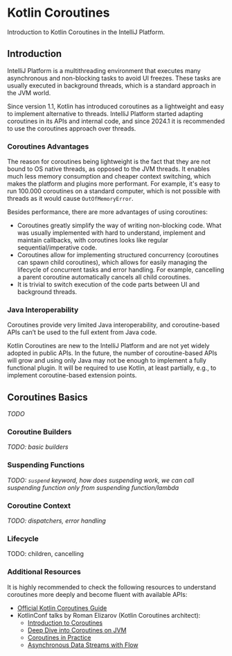 <!-- Copyright 2000-2024 JetBrains s.r.o. and contributors. Use of this source code is governed by the Apache 2.0 license. -->

# Kotlin Coroutines

<link-summary>Introduction to Kotlin Coroutines in the IntelliJ Platform.</link-summary>

## Introduction

IntelliJ Platform is a multithreading environment that executes many asynchronous and non-blocking tasks to avoid UI freezes.
These tasks are usually executed in background threads, which is a standard approach in the JVM world.

Since version 1.1, Kotlin has introduced coroutines as a lightweight and easy to implement alternative to threads.
IntelliJ Platform started adapting coroutines in its APIs and internal code, and since 2024.1 it is recommended to use the coroutines approach over threads.

### Coroutines Advantages

The reason for coroutines being lightweight is the fact that they are not bound to OS native threads, as opposed to the JVM threads.
It enables much less memory consumption and cheaper context switching, which makes the platform and plugins more performant.
For example, it's easy to run 100.000 coroutines on a standard computer, which is not possible with threads as it would cause `OutOfMemoryError`.

Besides performance, there are more advantages of using coroutines:
- Coroutines greatly simplify the way of writing non-blocking code.
  What was usually implemented with hard to understand, implement and maintain callbacks, with coroutines looks like regular sequential/imperative code.
- Coroutines allow for implementing structured concurrency (coroutines can spawn child coroutines), which allows for easily managing the lifecycle of concurrent tasks and error handling.
  For example, cancelling a parent coroutine automatically cancels all child coroutines.
- It is trivial to switch execution of the code parts between UI and background threads.

[//]: # (TODO: add links to the specific topics when ready)

### Java Interoperability

Coroutines provide very limited Java interoperability, and coroutine-based APIs can’t be used to the full extent from Java code.

Kotlin Coroutines are new to the IntelliJ Platform and are not yet widely adopted in public APIs.
In the future, the number of coroutine-based APIs will grow and using only Java may not be enough to implement a fully functional plugin.
It will be required to use Kotlin, at least partially, e.g., to implement coroutine-based extension points.

## Coroutines Basics

_TODO_

### Coroutine Builders

_TODO: basic builders_

### Suspending Functions

_TODO: `suspend` keyword, how does suspending work, we can call suspending function only from suspending function/lambda_

### Coroutine Context

_TODO: dispatchers, error handling_

### Lifecycle

TODO: children, cancelling

### Additional Resources

It is highly recommended to check the following resources to understand coroutines more deeply and become fluent with available APIs:

- [Official Kotlin Coroutines Guide](https://kotlinlang.org/docs/coroutines-guide.html)
- KotlinConf talks by Roman Elizarov (Kotlin Coroutines architect):
  - [Introduction to Coroutines](https://www.youtube.com/watch?v=_hfBv0a09Jc)
  - [Deep Dive into Coroutines on JVM](https://www.youtube.com/watch?v=YrrUCSi72E8)
  - [Coroutines in Practice](https://www.youtube.com/watch?v=a3agLJQ6vt8)
  - [Asynchronous Data Streams with Flow](https://www.youtube.com/watch?v=tYcqn48SMT8)
